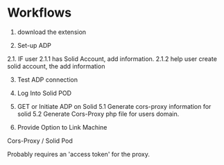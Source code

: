 # Workflows

1. download the extension

2. Set-up ADP

2.1. IF user 
2.1.1 has Solid Account, add information. 
2.1.2 help user create solid account, the add information

3. Test ADP connection

4. Log Into Solid POD

5. GET or Initiate ADP on Solid
5.1 Generate cors-proxy information for solid
5.2 Generate Cors-Proxy php file for users domain.

6. Provide Option to Link Machine


Cors-Proxy / Solid Pod

Probably requires an 'access token' for the proxy.


